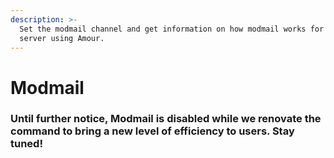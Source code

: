 ```yaml
---
description: >-
  Set the modmail channel and get information on how modmail works for your
  server using Amour.
---
```


# Modmail

### Until further notice, Modmail is disabled while we renovate the command to bring a new level of efficiency to users. Stay tuned!
